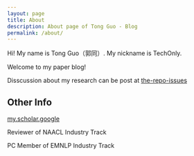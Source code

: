 ```yaml
---
layout: page
title: About
description: About page of Tong Guo - Blog 
permalink: /about/
---
```


Hi! My name is Tong Guo（郭同）. My nickname is TechOnly.

Welcome to my paper blog!

Disscussion about my research can be post at [the-repo-issues](https://github.com/guotong1988/guotong1988.github.io/issues)

## Other Info

[my.scholar.google](https://scholar.google.com/citations?user=4J7HYNAAAAAJ)

Reviewer of NAACL Industry Track

PC Member of EMNLP Industry Track



<meta name="google-site-verification" content="8NeXeopl0Y7RpgHgRilAMtTLuzHTNav3LpL8MA7lj1A" />
